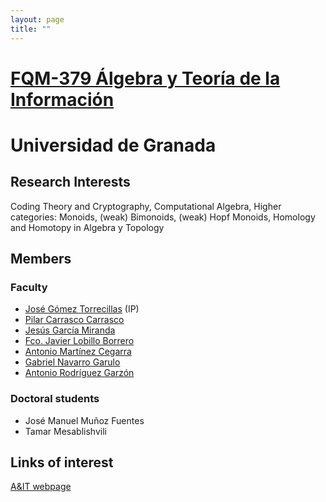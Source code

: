 ```yaml
---
layout: page
title: ""
---
```

# [FQM-379 Álgebra y Teoría de la Información](https://www.ugr.es/~ait/index_en.html)

# Universidad de Granada



## Research Interests

Coding Theory and Cryptography,
Computational Algebra,
Higher categories: Monoids, (weak) Bimonoids, (weak) Hopf Monoids,
Homology and Homotopy in Algebra y Topology

## Members

### Faculty

- [José Gómez Torrecillas](https://www.ugr.es/~gomezj) (IP)
- [Pilar Carrasco Carrasco](https://www.ugr.es/~mcarrasc/)
- [Jesús García Miranda](https://algebra.ugr.es/pages/personal/fichas_profesores/jesusgm/profesor)
- [Fco. Javier Lobillo Borrero](https://www.ugr.es/~jlobillo/)
- [Antonio Martínez Cegarra](https://www.ugr.es/~acegarra/)
- [Gabriel Navarro Garulo](https://www.ugr.es/~gnavarro/)
- [Antonio Rodríguez Garzón](https://www.ugr.es/~agarzon/)

### Doctoral students

- José Manuel Muñoz Fuentes
- Tamar Mesablishvili


## Links of interest

[A&IT webpage](https://www.ugr.es/~ait/index_en.html)
